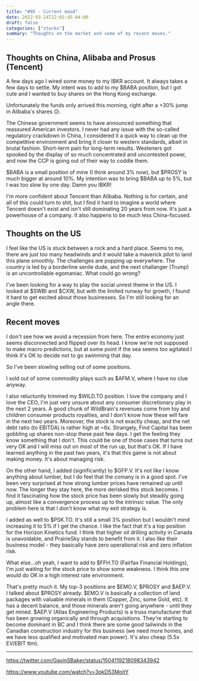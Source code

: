 ```yaml
---
title: "#95 - Current mood"
date: 2022-03-14T22:02:45-04:00
draft: false
categories: ["stocks"]
summary: "Thoughts on the market and some of my recent moves."
---
```


## Thoughts on China, Alibaba and Prosus (Tencent)

A few days ago I wired some money to my IBKR account. It always takes a few days to settle. My intent was to add to my $BABA position, but I got cute and I wanted to buy shares on the Hong Kong exchange. 

Unfortunately the funds only arrived this morning, right after a +30% jump in Alibaba's shares 😕.

The Chinese government seems to have announced something that reassured American investors. I never had any issue with the so-called regulatory crackdown in China, I considered it a quick way to clean up the competitive environment and bring it closer to western standards, albeit in brutal fashion. Short-term pain for long-term results. Westeners got spooked by the display of so much concentrated and uncontested power, and now the CCP is going out of their way to coddle them. 

$BABA is a small position of mine (I think around 3% now), but $PROSY is much bigger at around 10%. My intention was to bring $BABA up to 5%, but I was too slow by one day. Damn you IBKR!

I'm more confident about Tencent than Alibaba. Nothing is for certain, and all of this could turn to shit, but I find it hard to imagine a world where Tencent doesn't exist and isn't still dominating 20 years from now. It's just a powerhouse of a company. It also happens to be much less China-focused.

## Thoughts on the US

I feel like the US is stuck between a rock and a hard place. Seems to me, there are just too many headwinds and it would take a maverick pilot to land this plane smoothly. The challenges are popping up everywhere. The country is led by a borderline senile dude, and the next challanger (Trump) is an uncontrollable egomaniac. What could go wrong?

I've been looking for a way to play the social unrest theme in the US. I looked at $SWBI and $CXW, but with the limited runway for growth, I found it hard to get excited about those businesses. So I'm still looking for an angle there.

## Recent moves

I don't see how we avoid a recession from here. The entire economy just seems disconnected and flipped over its head. I know we're not supposed to make macro predictions, but at some point if the sea seems too agitated I think it's OK to decide not to go swimming that day.

So I've been slowling selling out of some positions.

I sold out of some commodity plays such as $AFM.V, where I have no clue anyway. 

I also reluctuntly trimmed my $WILD.TO position. I love the company and I love the CEO, I'm just very unsure about any consumer discretionary play in the next 2 years. A good chunk of WildBrain's revenues come from toy and children consumer products royalties, and I don't know how these will fare in the next two years. Moreover, the stock is not exactly cheap, and the net debt ratio (to EBITDA) is rather high at ~6x. Strangely, Find Capital has been gobbling up shares non-stop these past few days. I get the feeling they know something that I don't. This could be one of those cases that turns out very OK and I will miss out on most of the run up, but that's OK. If I have learned anything in the past two years, it's that this game is not about making money. It's about managing risk.

On the other hand, I added (significantly) to $GFP.V. It's not like I know anything about lumber, but I do feel that the comany is in a good spot. I've been very surprised at how strong lumber prices have remained up until now. The longer they stay here, the more derisked this stock becomes. I find it fascinating how the stock price has been slowly but steadily going up, almost like a convergence process up to the intrinsic value. The only problem here is that I don't know what my exit strategy is.

I added as well to $PSK.TO. It's still a small 3% position but I wouldn't mind increasing it to 5% if I get the chance. I like the fact that it's a top position for the Horizon Kinetics fund. I think that higher oil drilling activity in Canada is unavoidable, and PrairieSky stands to benefit from it. I also like their business model - they basically have zero operational risk and zero inflation risk.

What else...oh yeah, I want to add to $FFH.TO (Fairfax Financial Holdings), I'm just waiting for the stock price to show some weakness. I think this one would do OK in a high interest rate environment.

That's pretty much it. My top-3 positions are $EMO.V, $PROSY and $AEP.V. I talked about $PROSY already. $EMO.V is basically a collection of land packages with valuable minerals in them (Copper, Zinc, some Gold, etc). It has a decent balance, and those minerals aren't going anywhere - until they get mined. $AEP.V (Atlas Engineering Products) is a truss manufacturer that has been growing organically and through acquisitions. They're starting to become dominant in BC and I think there are some good tailwinds in the Canadian construction industry for this business (we need more homes, and we have less qualified and motivated man power). It's also cheap (5.5x EV/EBIT ttm).

----

https://twitter.com/GavinSBaker/status/1504119218098343942

https://www.youtube.com/watch?v=3pkD53MoitY




